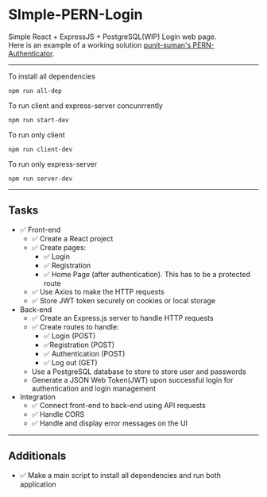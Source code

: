 # SImple-PERN-Login

Simple React + ExpressJS + PostgreSQL(WIP) Login web page. <br>
Here is an example of a working solution [punit-suman's PERN-Authenticator](https://github.com/punit-suman/PERN-authentication).
<br>

---

To install all dependencies

```
npm run all-dep
```

To run client and express-server concunrrently

```
npm run start-dev
```

To run only client

```
npm run client-dev
```

To run only express-server

```
npm run server-dev
```

---

## Tasks

- ✅ Front-end
  - ✅ Create a React project
  - ✅ Create pages:
    - ✅ Login
    - ✅ Registration
    - ✅ Home Page (after authentication). This has to be a protected route
  - ✅ Use Axios to make the HTTP requests
  - ✅ Store JWT token securely on cookies or local storage
- Back-end
  - ✅ Create an Express.js server to handle HTTP requests
  - ✅ Create routes to handle:
    - ✅ Login (POST)
    - ✅Registration (POST)
    - ✅ Authentication (POST)
    - ✅ Log out (GET)
  - Use a PostgreSQL database to store to store user and passwords
  - Generate a JSON Web Token(JWT) upon successful login for authentication and login management
- Integration
  - ✅ Connect front-end to back-end using API requests
  - ✅ Handle CORS
  - ✅ Handle and display error messages on the UI

---

## Additionals

- ✅ Make a main script to install all dependencies and run both application
